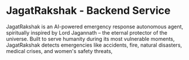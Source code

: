 # JagatRakshak - Backend Service
JagatRakshak is an AI-powered emergency response autonomous agent, spiritually inspired by Lord Jagannath – the eternal protector of the universe. Built to serve humanity during its most vulnerable moments, JagatRakshak detects emergencies like accidents, fire, natural disasters, medical crises, and women's safety threats,
